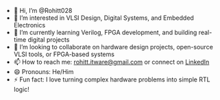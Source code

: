 - 👋 Hi, I’m @Rohitt028  
- 👀 I’m interested in VLSI Design, Digital Systems, and Embedded Electronics  
- 🌱 I’m currently learning Verilog, FPGA development, and building real-time digital projects  
- 💞️ I’m looking to collaborate on hardware design projects, open-source VLSI tools, or FPGA-based systems  
- 📫 How to reach me: rohitt.itware@gmail.com or connect on [LinkedIn](https://www.linkedin.com/in/your-profile)  
- 😄 Pronouns: He/Him  
- ⚡ Fun fact: I love turning complex hardware problems into simple RTL logic!
